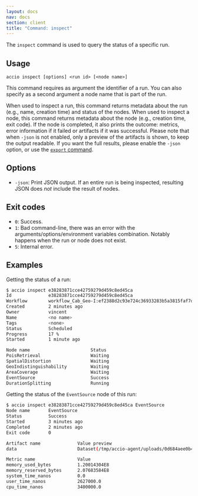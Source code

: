 ```yaml
---
layout: docs
nav: docs
section: client
title: "Command: inspect"
---
```


The `inspect` command is used to query the status of a specific run.

## Usage
```
accio inspect [options] <run id> [<node name>]
```

This command requires as argument the identifier of a run.
You can also specify as a second argument a node name that is part of the run.

When used to inspect a run, this command returns metadata about the run (e.g., name, creation time) and status of the nodes.
When used to inspect a node, this command returns metadata about the node (e.g., creation time, exit code).
If the node is completed, it also prints the outcome: metrics, error information if it failed or artifacts if it was successful.
Please note that when `-json` is not enabled, only a preview of the artifacts is shown, to keep the output readable.
If you want the full results, please enable the `-json` option, or use the [`export` command](export-command.md).

## Options
* `-json`: Print JSON output. If an entire run is being inspected, resulting JSON does *not* include the result of nodes.

## Exit codes
* `0`: Success.
* `1`: Bad command-line, there was an error with the arguments/options/environment variables combination.
Notably happens when the run or node does not exist.
* `5`: Internal error.

## Examples
Getting the status of a run:

```bash
$ accio inspect e38283871cce42759279d459c8ed45ca
Id              e38283871cce42759279d459c8ed45ca
Workflow        workflow_Cab_Geo-I:ef2388d2c93e724c36933283b5a3815faf7d33a8
Created         2 minutes ago
Owner           vincent
Name            <no name>
Tags            <none>
Status          Scheduled
Progress        17 %
Started         1 minute ago

Node name                       Status
PoisRetrieval                   Waiting
SpatialDistortion               Waiting
GeoIndistinguishability         Waiting
AreaCoverage                    Waiting
EventSource                     Success
DurationSplitting               Running
```

Getting the status of the `EventSource` node of this run:
```bash
$ accio inspect e38283871cce42759279d459c8ed45ca EventSource
Node name       EventSource
Status          Success
Started         3 minutes ago
Completed       2 minutes ago
Exit code       0

Artifact name              Value preview
data                       Dataset(/tmp/accio-agent/uploads/0d684aee0b4bde2704eb937412be92b456a4dcad/data)

Metric name                Value
memory_used_bytes          1.20014304E8
memory_reserved_bytes      2.07683584E8
system_time_nanos          0.0
user_time_nanos            2627000.0
cpu_time_nanos             3400000.0
```